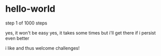# hello-world
step 1 of 1000 steps

yes, it won't be easy
yes, it takes some times
but i'll get there if i persist
even better

i like and thus welcome challenges!
